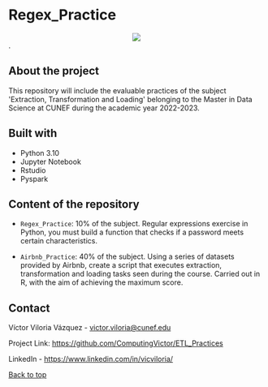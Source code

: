 # Regex_Practice 

<div style="text-align:center"><img src="https://d2h1bfu6zrdxog.cloudfront.net/wp-content/uploads/2022/04/coderpad-regex-the-complete-guide.jpg:*" /></div>.


## About the project

This repository will include the evaluable practices of the subject 'Extraction, Transformation and Loading' belonging to the Master in Data Science at CUNEF during the academic year 2022-2023.


## Built with 


- Python 3.10
- Jupyter Notebook
- Rstudio
- Pyspark

## Content of the repository

- `Regex_Practice`: 10% of the subject. Regular expressions exercise in Python, you must build a function that checks if a password meets certain characteristics.

- `Airbnb_Practice`: 40% of the subject. Using a series of datasets provided by Airbnb, create a script that executes extraction, transformation and loading tasks seen during the course. Carried out in R, with the aim of achieving the maximum score.


## Contact

Víctor Viloria Vázquez - <victor.viloria@cunef.edu>

Project Link: <https://github.com/ComputingVictor/ETL_Practices>

LinkedIn - <https://www.linkedin.com/in/vicviloria/>


<a href="#top">Back to top</a>


